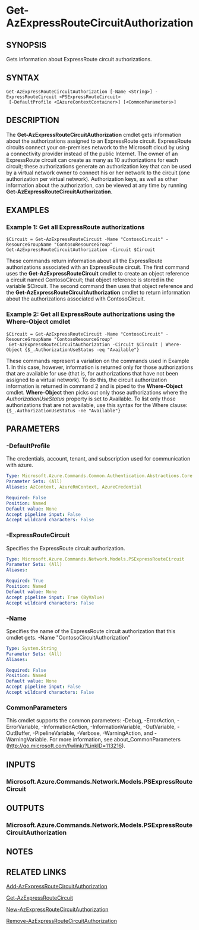 ﻿---
external help file: Microsoft.Azure.PowerShell.Cmdlets.Network.dll-Help.xml
Module Name: Az.Network
ms.assetid: 3D80F94B-AF9D-40C2-BE7E-2F32E5E926D2
online version: https://docs.microsoft.com/en-us/powershell/module/az.network/get-azexpressroutecircuitauthorization
schema: 2.0.0
---

# Get-AzExpressRouteCircuitAuthorization

## SYNOPSIS
Gets information about ExpressRoute circuit authorizations.

## SYNTAX

```
Get-AzExpressRouteCircuitAuthorization [-Name <String>] -ExpressRouteCircuit <PSExpressRouteCircuit>
 [-DefaultProfile <IAzureContextContainer>] [<CommonParameters>]
```

## DESCRIPTION
The **Get-AzExpressRouteCircuitAuthorization** cmdlet gets information about the
authorizations assigned to an ExpressRoute circuit. ExpressRoute circuits connect your on-premises
network to the Microsoft cloud by using a connectivity provider instead of the public Internet. The
owner of an ExpressRoute circuit can create as many as 10 authorizations for each circuit; these
authorizations generate an authorization key that can be used by a virtual network owner to connect
his or her network to the circuit (one authorization per virtual network). Authorization keys, as
well as other information about the authorization, can be viewed at any time by running
**Get-AzExpressRouteCircuitAuthorization**.

## EXAMPLES

### Example 1: Get all ExpressRoute authorizations
```
$Circuit = Get-AzExpressRouteCircuit -Name "ContosoCircuit" -ResourceGroupName "ContosoResourceGroup"
Get-AzExpressRouteCircuitAuthorization -Circuit $Circuit
```

These commands return information about all the ExpressRoute authorizations associated with an
ExpressRoute circuit. The first command uses the **Get-AzExpressRouteCircuit** cmdlet to
create an object reference a circuit named ContosoCircuit; that object reference is stored in the
variable $Circuit. The second command then uses that object reference and the
**Get-AzExpressRouteCircuitAuthorization** cmdlet to return information about the
authorizations associated with ContosoCircuit.

### Example 2: Get all ExpressRoute authorizations using the Where-Object cmdlet
```
$Circuit = Get-AzExpressRouteCircuit -Name "ContosoCircuit" -ResourceGroupName "ContosoResourceGroup"
 Get-AzExpressRouteCircuitAuthorization -Circuit $Circuit | Where-Object {$_.AuthorizationUseStatus -eq "Available"}
```

These commands represent a variation on the commands used in Example 1. In this case, however,
information is returned only for those authorizations that are available for use (that is, for
authorizations that have not been assigned to a virtual network). To do this, the circuit
authorization information is returned in command 2 and is piped to the **Where-Object** cmdlet.
**Where-Object** then picks out only those authorizations where the *AuthorizationUseStatus*
property is set to Available. To list only those authorizations that are not available, use this
syntax for the Where clause:
`{$_.AuthorizationUseStatus -ne "Available"}`

## PARAMETERS

### -DefaultProfile
The credentials, account, tenant, and subscription used for communication with azure.

```yaml
Type: Microsoft.Azure.Commands.Common.Authentication.Abstractions.Core.IAzureContextContainer
Parameter Sets: (All)
Aliases: AzContext, AzureRmContext, AzureCredential

Required: False
Position: Named
Default value: None
Accept pipeline input: False
Accept wildcard characters: False
```

### -ExpressRouteCircuit
Specifies the ExpressRoute circuit authorization.

```yaml
Type: Microsoft.Azure.Commands.Network.Models.PSExpressRouteCircuit
Parameter Sets: (All)
Aliases:

Required: True
Position: Named
Default value: None
Accept pipeline input: True (ByValue)
Accept wildcard characters: False
```

### -Name
Specifies the name of the ExpressRoute circuit authorization that this cmdlet gets.
-Name "ContosoCircuitAuthorization"

```yaml
Type: System.String
Parameter Sets: (All)
Aliases:

Required: False
Position: Named
Default value: None
Accept pipeline input: False
Accept wildcard characters: False
```

### CommonParameters
This cmdlet supports the common parameters: -Debug, -ErrorAction, -ErrorVariable, -InformationAction, -InformationVariable, -OutVariable, -OutBuffer, -PipelineVariable, -Verbose, -WarningAction, and -WarningVariable. For more information, see about_CommonParameters (http://go.microsoft.com/fwlink/?LinkID=113216).

## INPUTS

### Microsoft.Azure.Commands.Network.Models.PSExpressRouteCircuit

## OUTPUTS

### Microsoft.Azure.Commands.Network.Models.PSExpressRouteCircuitAuthorization

## NOTES

## RELATED LINKS

[Add-AzExpressRouteCircuitAuthorization](./Add-AzExpressRouteCircuitAuthorization.md)

[Get-AzExpressRouteCircuit](./Get-AzExpressRouteCircuit.md)

[New-AzExpressRouteCircuitAuthorization](./New-AzExpressRouteCircuitAuthorization.md)

[Remove-AzExpressRouteCircuitAuthorization](./Remove-AzExpressRouteCircuitAuthorization.md)
